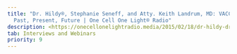 ```yaml
---
title: "Dr. Hildy®, Stephanie Seneff, and Atty. Keith Landrum, MD: VACCINES:
  Past, Present, Future | One Cell One Light® Radio"
description: <https://onecellonelightradio.media/2015/02/18/dr-hildy-dr-seneff-atty-keith-landrum-md-vaccines/>
tab: Interviews and Webinars
priority: 9
---
```

